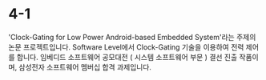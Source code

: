 # 4-1
'Clock-Gating for Low Power Android-based Embedded System'라는 주제의 논문 프로젝트입니다. 
Software Level에서 Clock-Gating 기술을 이용하여 전력 제어를 합니다.
임베디드 소프트웨어 공모대전 ( 시스템 소프트웨어 부문 ) 결선 진출 작품이며, 삼성전자 소프트웨어 멤버십 합격 과제입니다.
